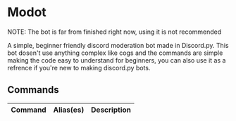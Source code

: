 # Modot
NOTE: The bot is far from finished right now, using it is not recommended

A simple, beginner friendly discord moderation bot made in Discord.py.
This bot dosen't use anything complex like cogs and the commands are simple making the code easy to understand for beginners, you can also use it as a refrence if you're new to making discord.py bots.

## Commands

Command | Alias(es) | Description
------- | --------- | -----------
